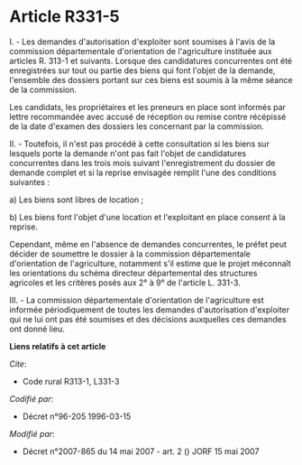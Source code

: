 # Article R331-5

I. - Les demandes d'autorisation d'exploiter sont soumises à l'avis de la commission départementale d'orientation de
l'agriculture instituée aux articles R. 313-1 et suivants. Lorsque des candidatures concurrentes ont été enregistrées sur
tout ou partie des biens qui font l'objet de la demande, l'ensemble des dossiers portant sur ces biens est soumis à la même
séance de la commission.

Les candidats, les propriétaires et les preneurs en place sont informés par lettre recommandée avec accusé de réception ou
remise contre récépissé de la date d'examen des dossiers les concernant par la commission.

II. - Toutefois, il n'est pas procédé à cette consultation si les biens sur lesquels porte la demande n'ont pas fait l'objet
de candidatures concurrentes dans les trois mois suivant l'enregistrement du dossier de demande complet et si la reprise
envisagée remplit l'une des conditions suivantes :

a) Les biens sont libres de location ;

b) Les biens font l'objet d'une location et l'exploitant en place consent à la reprise.

Cependant, même en l'absence de demandes concurrentes, le préfet peut décider de soumettre le dossier à la commission
départementale d'orientation de l'agriculture, notamment s'il estime que le projet méconnaît les orientations du schéma
directeur départemental des structures agricoles et les critères posés aux 2° à 9° de l'article L. 331-3.

III. - La commission départementale d'orientation de l'agriculture est informée périodiquement de toutes les demandes
d'autorisation d'exploiter qui ne lui ont pas été soumises et des décisions auxquelles ces demandes ont donné lieu.

**Liens relatifs à cet article**

_Cite_:

  - Code rural R313-1, L331-3

_Codifié par_:

  - Décret n°96-205 1996-03-15

_Modifié par_:

  - Décret n°2007-865 du 14 mai 2007 - art. 2 () JORF 15 mai 2007
